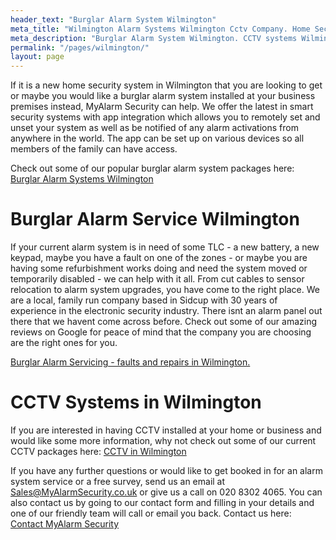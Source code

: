 ```yaml
---
header_text: "Burglar Alarm System Wilmington"
meta_title: "Wilmington Alarm Systems Wilmington Cctv Company. Home Security - MyAlarm Security"
meta_description: "Burglar Alarm System Wilmington. CCTV systems Wilmington. Home Security Systems, Burglar Alarm Service Alarm Battery Wilmington. Contact us  020 8302 4065."
permalink: "/pages/wilmington/"
layout: page
---
```


If it is a new home security system in Wilmington that you are looking to get or maybe you would like a burglar alarm system installed at your business premises instead, MyAlarm Security can help. We offer the latest in smart security systems with app integration which allows you to remotely set and unset your system as well as be notified of any alarm activations from anywhere in the world. The app can be set up on various devices so all members of the family can have access.

Check out some of our popular burglar alarm system packages here: [Burglar Alarm Systems Wilmington](/categories/burglar-alarms/)

# Burglar Alarm Service Wilmington 

If your current alarm system is in need of some TLC - a new battery, a new keypad, maybe you have a fault on one of the zones - or maybe you are having some refurbishment works doing and need the system moved or temporarily disabled - we can help with it all. From cut cables to sensor relocation to alarm system upgrades, you have come to the right place. We are a local, family run company based in Sidcup with 30 years of experience in the electronic security industry. There isnt an alarm panel out there that we havent come across before. Check out some of our amazing reviews on Google for peace of mind that the company you are choosing are the right ones for you.

[Burglar Alarm Servicing - faults and repairs in Wilmington.](/categories/servicing-and-repairs/)

# CCTV Systems in Wilmington 

If you are interested in having CCTV installed at your home or business and would like some more information, why not check out some of our current CCTV packages here: [CCTV in Wilmington](/categories/cctv/)

If you have any further questions or would like to get booked in for an alarm system service or a free survey, send us an email at Sales@MyAlarmSecurity.co.uk or give us a call on 020 8302 4065. You can also contact us by going to our contact form and filling in your details and one of our friendly team will call or email you back. Contact us here: [Contact MyAlarm Security](/contact/)